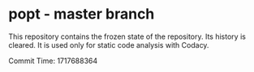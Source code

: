 # popt - master branch

This repository contains the frozen state of the repository.
Its history is cleared. It is used only for static code
analysis with Codacy.

Commit Time: 1717688364